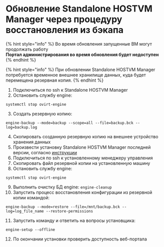 # Обновление Standalone HOSTVM Manager через процедуру восстановления из бэкапа

{% hint style="info" %}
Во время обновления запущенные ВМ могут продолжать работу\
**Портал администрирования во время обновления будет недоступен**
{% endhint %}

{% hint style="info" %}
При обновлении Standalone HOSTVM Manager потребуется временное внешнее хранилище данных, куда будет перемещена резервная копия.
{% endhint %}

1. Подключиться по ssh к Standalone HOSTVM Manager
2. Остановить службу engine:

&#x20;`systemctl stop ovirt-engine`&#x20;

3. Создать резервную копию:&#x20;

`engine-backup --mode=backup --scope=all --file=backup.bck --log=backup.log`&#x20;

4. Скопировать созданную резервную копию на внешнее устройство хранения данных
5. Произвести установку Standalone HOSTVM Manager последней версии, согласно [инструкции](../ustanovka-hostvm-4.5/ustanovka-standalone-hostvm-manager-4.5.md)
6. Подключиться по ssh к установленному менеджеру управления
7. Скопировать файл резервной копии на установленную машину
8. Остановить службу engine:

&#x20;`systemctl stop ovirt-engine`&#x20;

9. Выполнить очистку БД engine: `engine-cleanup`&#x20;
10. Запустить процесс восстановления конфигурации из резервной копии командой:

&#x20;`engine-backup --mode=restore --file=/mnt/backup.bck --log=log_file_name --restore-permissions`&#x20;

11. Запустить команду и ответить на вопросы установщика:&#x20;

`engine-setup --offline`&#x20;

12. По окончании установки проверить доступность веб-портала
